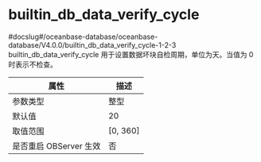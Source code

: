 builtin_db_data_verify_cycle 
=================================================
#docslug#/oceanbase-database/oceanbase-database/V4.0.0/builtin_db_data_verify_cycle-1-2-3
builtin_db_data_verify_cycle 用于设置数据坏块自检周期，单位为天。当值为 0 时表示不检查。


|      **属性**      |   **描述**   |
|------------------|------------|
| 参数类型             | 整型         |
| 默认值              | 20         |
| 取值范围             | \[0, 360\] |
| 是否重启 OBServer 生效 | 否          |



